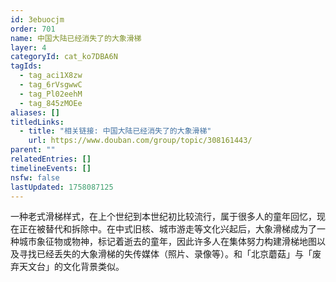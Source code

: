 ```yaml
---
id: 3ebuocjm
order: 701
name: 中国大陆已经消失了的大象滑梯
layer: 4
categoryId: cat_ko7DBA6N
tagIds:
  - tag_aci1X8zw
  - tag_6rVsgwwC
  - tag_Pl02eehM
  - tag_845zMOEe
aliases: []
titledLinks:
  - title: "相关链接: 中国大陆已经消失了的大象滑梯"
    url: https://www.douban.com/group/topic/308161443/
parent: ""
relatedEntries: []
timelineEvents: []
nsfw: false
lastUpdated: 1758087125
---
```


一种老式滑梯样式，在上个世纪到本世纪初比较流行，属于很多人的童年回忆，现在正在被替代和拆除中。在中式旧核、城市游走等文化兴起后，大象滑梯成为了一种城市象征物或物神，标记着逝去的童年，因此许多人在集体努力构建滑梯地图以及寻找已经丢失的大象滑梯的失传媒体（照片、录像等）。和「北京蘑菇」与「废弃天文台」的文化背景类似。